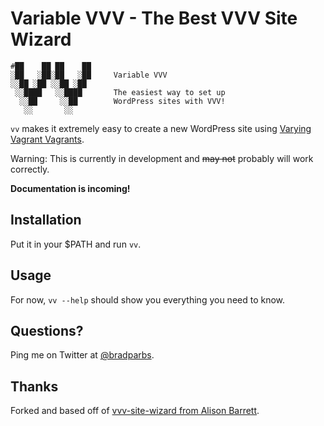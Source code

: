 # Variable VVV - The Best VVV Site Wizard

	#██    ██ ██    ██
	░██   ░██░██   ░██     Variable VVV
	░░██ ░██ ░░██ ░██
	 ░░████   ░░████       The easiest way to set up
	  ░░██     ░░██        WordPress sites with VVV!
	   ░░       ░░


```vv``` makes it extremely easy to create a new WordPress site using [Varying Vagrant Vagrants](https://github.com/Varying-Vagrant-Vagrants/VVV).

Warning: This is currently in development and ~~may not~~ probably will work correctly.

**Documentation is incoming!**

## Installation

Put it in your $PATH and run ```vv```.

## Usage

For now, ```vv --help``` should show you everything you need to know.

## Questions?

Ping me on Twitter at [@bradparbs](http://twitter.com/bradparbs).

## Thanks

Forked and based off of [vvv-site-wizard from Alison Barrett](https://github.com/aliso/vvv-site-wizard).
